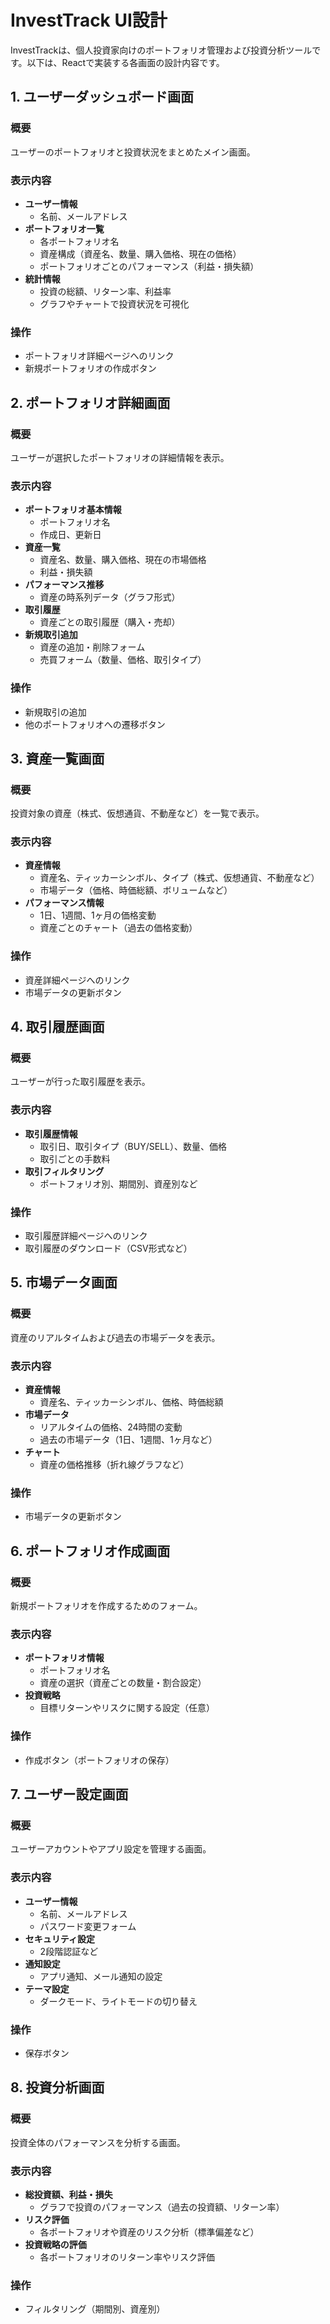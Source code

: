 # InvestTrack UI設計

InvestTrackは、個人投資家向けのポートフォリオ管理および投資分析ツールです。以下は、Reactで実装する各画面の設計内容です。

## 1. ユーザーダッシュボード画面

### 概要
ユーザーのポートフォリオと投資状況をまとめたメイン画面。

### 表示内容
- **ユーザー情報**
  - 名前、メールアドレス
- **ポートフォリオ一覧**
  - 各ポートフォリオ名
  - 資産構成（資産名、数量、購入価格、現在の価格）
  - ポートフォリオごとのパフォーマンス（利益・損失額）
- **統計情報**
  - 投資の総額、リターン率、利益率
  - グラフやチャートで投資状況を可視化

### 操作
- ポートフォリオ詳細ページへのリンク
- 新規ポートフォリオの作成ボタン

## 2. ポートフォリオ詳細画面

### 概要
ユーザーが選択したポートフォリオの詳細情報を表示。

### 表示内容
- **ポートフォリオ基本情報**
  - ポートフォリオ名
  - 作成日、更新日
- **資産一覧**
  - 資産名、数量、購入価格、現在の市場価格
  - 利益・損失額
- **パフォーマンス推移**
  - 資産の時系列データ（グラフ形式）
- **取引履歴**
  - 資産ごとの取引履歴（購入・売却）
- **新規取引追加**
  - 資産の追加・削除フォーム
  - 売買フォーム（数量、価格、取引タイプ）

### 操作
- 新規取引の追加
- 他のポートフォリオへの遷移ボタン

## 3. 資産一覧画面

### 概要
投資対象の資産（株式、仮想通貨、不動産など）を一覧で表示。

### 表示内容
- **資産情報**
  - 資産名、ティッカーシンボル、タイプ（株式、仮想通貨、不動産など）
  - 市場データ（価格、時価総額、ボリュームなど）
- **パフォーマンス情報**
  - 1日、1週間、1ヶ月の価格変動
  - 資産ごとのチャート（過去の価格変動）

### 操作
- 資産詳細ページへのリンク
- 市場データの更新ボタン

## 4. 取引履歴画面

### 概要
ユーザーが行った取引履歴を表示。

### 表示内容
- **取引履歴情報**
  - 取引日、取引タイプ（BUY/SELL）、数量、価格
  - 取引ごとの手数料
- **取引フィルタリング**
  - ポートフォリオ別、期間別、資産別など

### 操作
- 取引履歴詳細ページへのリンク
- 取引履歴のダウンロード（CSV形式など）

## 5. 市場データ画面

### 概要
資産のリアルタイムおよび過去の市場データを表示。

### 表示内容
- **資産情報**
  - 資産名、ティッカーシンボル、価格、時価総額
- **市場データ**
  - リアルタイムの価格、24時間の変動
  - 過去の市場データ（1日、1週間、1ヶ月など）
- **チャート**
  - 資産の価格推移（折れ線グラフなど）

### 操作
- 市場データの更新ボタン

## 6. ポートフォリオ作成画面

### 概要
新規ポートフォリオを作成するためのフォーム。

### 表示内容
- **ポートフォリオ情報**
  - ポートフォリオ名
  - 資産の選択（資産ごとの数量・割合設定）
- **投資戦略**
  - 目標リターンやリスクに関する設定（任意）

### 操作
- 作成ボタン（ポートフォリオの保存）

## 7. ユーザー設定画面

### 概要
ユーザーアカウントやアプリ設定を管理する画面。

### 表示内容
- **ユーザー情報**
  - 名前、メールアドレス
  - パスワード変更フォーム
- **セキュリティ設定**
  - 2段階認証など
- **通知設定**
  - アプリ通知、メール通知の設定
- **テーマ設定**
  - ダークモード、ライトモードの切り替え

### 操作
- 保存ボタン

## 8. 投資分析画面

### 概要
投資全体のパフォーマンスを分析する画面。

### 表示内容
- **総投資額、利益・損失**
  - グラフで投資のパフォーマンス（過去の投資額、リターン率）
- **リスク評価**
  - 各ポートフォリオや資産のリスク分析（標準偏差など）
- **投資戦略の評価**
  - 各ポートフォリオのリターン率やリスク評価

### 操作
- フィルタリング（期間別、資産別）
